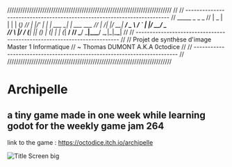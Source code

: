 ///////////////////////////////////////////////////////////////////////////
//
// ------------------------------------------------------------------------
//   _____      _            _ _
//  |  _  |    | |          | (_)
//  | |/' | ___| |_ ___   __| |_  ___ ___
//  |  /| |/ __| __/ _ \ / _` | |/ __/ _ \
//  \ |_/ / (__| || (_) | (_| | | (_|  __/
//   \___/ \___|\__\___/ \__,_|_|\___\___|
//
// ------------------------------------------------------------------------
//
//  Projet de synthèse d'image Master 1 Informatique
//  ~ Thomas DUMONT A.K.A 0ctodice
//
// ------------------------------------------------------------------------
//
///////////////////////////////////////////////////////////////////////////

# Archipelle

## a tiny game made in one week while learning godot for the weekly game jam 264

link to the game : https://octodice.itch.io/archipelle

![Title Screen big](https://user-images.githubusercontent.com/72278520/184361670-f4fdfc6b-a036-49a5-a19e-49e98db79eb3.png)

